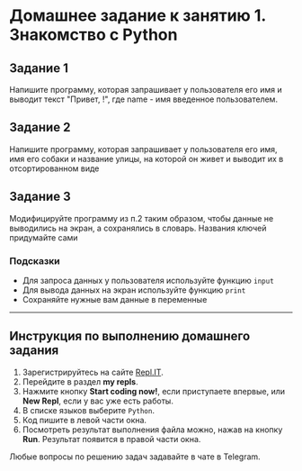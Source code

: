 # Домашнее задание к занятию 1. Знакомство с Python

## Задание 1
Напишите программу, которая запрашивает у пользователя его имя и выводит текст "Привет, <name>!", где name - имя введенное пользователем.

## Задание 2
Напишите программу, которая запрашивает у пользователя его имя, имя его собаки и название улицы, на которой он живет и выводит их в отсортированном виде

## Задание 3
Модифицируйте программу из п.2 таким образом, чтобы данные не выводились на экран, а сохранялись в словарь. Названия ключей придумайте сами

### Подсказки 
* Для запроса данных у пользователя используйте функцию `input`
* Для вывода данных на экран используйте функцию `print`
* Сохраняйте нужные вам данные в переменные

***

## Инструкция по выполнению домашнего задания

1. Зарегистрируйтесь на сайте [Repl.IT](http://repl.it/).
2. Перейдите в раздел **my repls**.
3. Нажмите кнопку **Start coding now!**, если приступаете впервые, или **New Repl**, если у вас уже есть работы.
4. В списке языков выберите `Python`.
5. Код пишите в левой части окна.
6. Посмотреть результат выполнения файла можно, нажав на кнопку **Run**. Результат появится в правой части окна.

Любые вопросы по решению задач задавайте в чате в Telegram.
